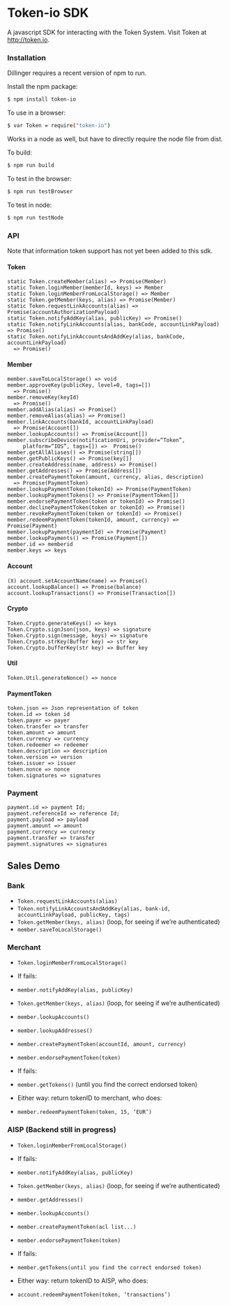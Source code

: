 # Token-io SDK

A javascript SDK for interacting with the Token System. Visit Token at http://token.io.

### Installation

Dillinger requires a recent version of npm to run.

Install the npm package:

```sh
$ npm install token-io
```

To use in a browser:

```sh
$ var Token = require("token-io")
```

Works in a node as well, but have to directly require the node file from dist.

To build:
```sh
$ npm run build
```

To test in the browser:
```sh
$ npm run testBrowser
```

To test in node:
```sh
$ npm run testNode
```

### API
Note that information token support has not yet been added to this sdk.

#### Token
```
static Token.createMember(alias) => Promise(Member)
static Token.loginMember(memberId, keys) => Member
static Token.loginMemberFromLocalStorage() => Member
static Token.getMember(keys, alias) => Promise(Member)
static Token.requestLinkAccounts(alias) => Promise(accountAuthorizationPayload)
static Token.notifyAddKey(alias, publicKey) => Promise()
static Token.notifyLinkAccounts(alias, bankCode, accountLinkPayload) => Promise()
static Token.notifyLinkAccountsAndAddKey(alias, bankCode, accountLinkPayload)
  => Promise()
```

#### Member
```
member.saveToLocalStorage() => void
member.approveKey(publicKey, level=0, tags=[])
  => Promise()
member.removeKey(keyId)
  => Promise()
member.addAlias(alias) => Promise()
member.removeAlias(alias) => Promise()
member.linkAccounts(bankId, accountLinkPayload)
  => Promise(Account[])
member.lookupAccounts() => Promise(Account[])
member.subscribeDevice(notificationUri, provider=“Token”,
     platform=“IOS”, tags=[]) =>  Promise()
member.getAllAliases() => Promise(string[])
member.getPublicKeys() => Promise(key[])
member.createAddress(name, address) => Promise()
member.getAddresses() => Promise(Address[])
member.createPaymentToken(amount, currency, alias, description)
  => Promise(PaymentToken)
member.lookupPaymentToken(tokenId) => Promise(PaymentToken)
member.lookupPaymentTokens() => Promise(PaymentToken[])
member.endorsePaymentToken(token or tokenId) => Promise()
member.declinePaymentToken(token or tokenId) => Promise()
member.revokePaymentToken(token or tokenId) => Promise()
member.redeemPaymentToken(tokenId, amount, currency) => Promise(Payment)
member.lookupPayment(paymentId) => Promise(Payment)
member.lookupPayments() => Promise(Payment[])
member.id => memberid
member.keys => keys
```

#### Account
```
(X) account.setAccountName(name) => Promise()
account.lookupBalance() => Promise(balance)
account.lookupTransactions() => Promise(Transaction[])
```
#### Crypto
```
Token.Crypto.generateKeys() => keys
Token.Crypto.signJson(json, keys) => signature
Token.Crypto.sign(message, keys) => signature
Token.Crypto.strKey(Buffer key) => str key
Token.Crypto.bufferKey(str key) => Buffer key
```

#### Util
```
Token.Util.generateNonce() => nonce
```


#### PaymentToken
```
token.json => Json representation of token
token.id => token id
token.payer => payer
token.transfer => transfer
token.amount => amount
token.currency => currency
token.redeemer => redeemer
token.description => description
token.version => version
token.issuer => issuer
token.nonce => nonce
token.signatures => signatures
```
### Payment
```
payment.id => payment Id;
payment.referenceId => reference Id;
payment.payload => payload
payment.amount => amount
payment.currency => currency
payment.transfer => transfer
payment.signatures => signatures
```

## Sales Demo

### Bank
* ```Token.requestLinkAccounts(alias)```
* ```Token.notifyLinkAccountsAndAddKey(alias, bank-id, accountLinkPayload, publicKey, tags)```
* ```Token.getMember(keys, alias)``` (loop, for seeing if we’re authenticated)
* ```member.saveToLocalStorage()```

### Merchant
* ```Token.loginMemberFromLocalStorage()```
* If fails:
* ```member.notifyAddKey(alias, publicKey)```


* ```Token.getMember(keys, alias)``` (loop, for seeing if we’re authenticated)
* ```member.lookupAccounts()```
* ```member.lookupAddresses()```
* ```member.createPaymentToken(accountId, amount, currency)```
* ```member.endorsePaymentToken(token)```
* If fails:
* ```member.getTokens()``` (until you find the correct endorsed token)


* Either way: return tokenID to merchant, who does:
* ```member.redeemPaymentToken(token, 15, ‘EUR’)```

### AISP (Backend still in progress)
* ```Token.loginMemberFromLocalStorage()```
* If fails:
* ```member.notifyAddKey(alias, publicKey)```
* ```Token.getMember(keys, alias)``` (loop, for seeing if we’re authenticated)
* ```member.getAddresses()```
* ```member.lookupAccounts()```
* ```member.createPaymentToken(acl list...)```
* ```member.endorsePaymentToken(token)```
* If fails:
* ```member.getTokens(until you find the correct endorsed token)```

* Either way: return tokenID to AISP, who does:
* ```account.redeemPaymentToken(token, ‘transactions’)```
